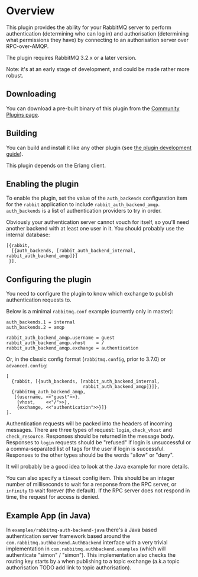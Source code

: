 # Overview

This plugin provides the ability for your RabbitMQ server to perform
authentication (determining who can log in) and authorisation
(determining what permissions they have) by connecting to an
authorisation server over RPC-over-AMQP.

The plugin requires RabbitMQ 3.2.x or a later version.

Note: it's at an early stage of development, and could be made rather
more robust.

## Downloading

You can download a pre-built binary of this plugin from
the [Community Plugins page](http://www.rabbitmq.com/community-plugins.html).

## Building

You can build and install it like any other plugin (see
[the plugin development guide](http://www.rabbitmq.com/plugin-development.html)).

This plugin depends on the Erlang client.

## Enabling the plugin

To enable the plugin, set the value of the `auth_backends` configuration item
for the `rabbit` application to include `rabbit_auth_backend_amqp`.
`auth_backends` is a list of authentication providers to try in order.

Obviously your authentication server cannot vouch for itself, so
you'll need another backend with at least one user in it. You should
probably use the internal database:

    [{rabbit,
      [{auth_backends, [rabbit_auth_backend_internal, rabbit_auth_backend_amqp]}]
     }].

## Configuring the plugin

You need to configure the plugin to know which exchange to publish
authentication requests to.

Below is a minimal `rabbitmq.conf` example (currently only in master):

    auth_backends.1 = internal
    auth_backends.2 = amqp

    rabbit_auth_backend_amqp.username = guest
    rabbit_auth_backend_amqp.vhost    = /
    rabbit_auth_backend_amqp.exchange = authentication

Or, in the classic config format (`rabbitmq.config`, prior to 3.7.0) or `advanced.config`:

    [
      {rabbit, [{auth_backends, [rabbit_auth_backend_internal,
                                 rabbit_auth_backend_amqp]}]},
      {rabbitmq_auth_backend_amqp,
       [{username, <<"guest">>},
        {vhost,    <<"/">>},
        {exchange, <<"authentication">>}]}
    ].

Authentication requests will be packed into the headers of incoming
messages. There are three types of request: `login`, `check_vhost` and
`check_resource`. Responses should be returned in the message
body. Responses to `login` requests should be "refused" if login is
unsuccessful or a comma-separated list of tags for the user if login
is successful. Responses to the other types should be the words
"allow" or "deny".

It will probably be a good idea to look at the Java example for more
details.

You can also specify a `timeout` config item. This should be an
integer number of milliseconds to wait for a response from the RPC
server, or `infinity` to wait forever (the default). If the RPC server
does not respond in time, the request for access is denied.

## Example App (in Java)

In `examples/rabbitmq-auth-backend-java` there's a Java based
authentication server framework based around the
`com.rabbitmq.authbackend.AuthBackend` interface with a very trivial
implementation in `com.rabbitmq.authbackend.examples` (which will
authenticate "simon" / "simon"). This implementation also checks
the routing key starts by `a` when publishing to a topic exchange
(a.k.a topic authorisation TODO add link to topic authorisation).

